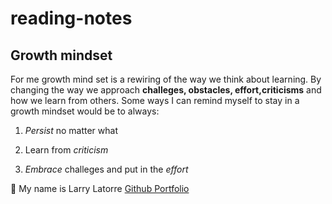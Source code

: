 # reading-notes

## Growth mindset

For me growth mind set is a rewiring of the way we think about learning. By changing the way we approach **challeges, obstacles, effort,criticisms** and how we learn from others.
Some ways I can remind myself to stay in a  growth mindset would be to always:

1. *Persist* no matter what

2. Learn from *criticism*

3. *Embrace* challeges and put in the *effort*


👋 My name is Larry Latorre [Github Portfolio](https://github.com/larry-latorre)
